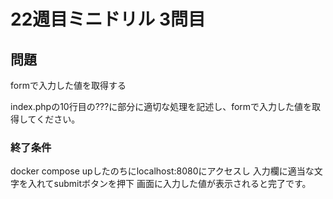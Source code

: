 # 22週目ミニドリル 3問目

## 問題

formで入力した値を取得する

index.phpの10行目の???に部分に適切な処理を記述し、formで入力した値を取得してください。

### 終了条件
docker compose upしたのちにlocalhost:8080にアクセスし
入力欄に適当な文字を入れてsubmitボタンを押下
画面に入力した値が表示されると完了です。

